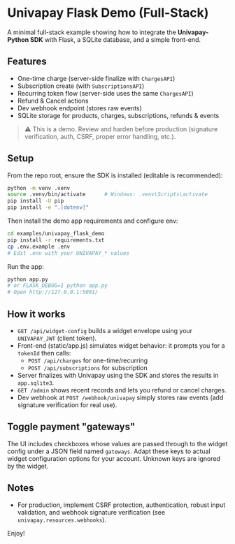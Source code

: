 # Univapay Flask Demo (Full-Stack)

A minimal full-stack example showing how to integrate the **Univapay-Python SDK** with Flask, a SQLite database, and a simple front-end.

## Features

- One-time charge (server-side finalize with `ChargesAPI`)
- Subscription create (with `SubscriptionsAPI`)
- Recurring token flow (server-side uses the same `ChargesAPI`)
- Refund & Cancel actions
- Dev webhook endpoint (stores raw events)
- SQLite storage for products, charges, subscriptions, refunds & events

> ⚠️ This is a demo. Review and harden before production (signature verification, auth, CSRF, proper error handling, etc.).

## Setup

From the repo root, ensure the SDK is installed (editable is recommended):

```bash
python -m venv .venv
source .venv/bin/activate      # Windows: .venv\Scripts\activate
pip install -U pip
pip install -e ".[dotenv]"
```

Then install the demo app requirements and configure env:

```bash
cd examples/univapay_flask_demo
pip install -r requirements.txt
cp .env.example .env
# Edit .env with your UNIVAPAY_* values
```

Run the app:

```bash
python app.py
# or FLASK_DEBUG=1 python app.py
# Open http://127.0.0.1:5001/
```

## How it works

- `GET /api/widget-config` builds a widget envelope using your `UNIVAPAY_JWT` (client token).
- Front-end (static/app.js) simulates widget behavior: it prompts you for a `tokenId` then calls:
  - `POST /api/charges` for one-time/recurring
  - `POST /api/subscriptions` for subscription
- Server finalizes with Univapay using the SDK and stores the results in `app.sqlite3`.
- `GET /admin` shows recent records and lets you refund or cancel charges.
- Dev webhook at `POST /webhook/univapay` simply stores raw events (add signature verification for real use).

## Toggle payment "gateways"

The UI includes checkboxes whose values are passed through to the widget config under a JSON field named `gateways`. Adapt these keys to actual widget configuration options for your account. Unknown keys are ignored by the widget.

## Notes

- For production, implement CSRF protection, authentication, robust input validation, and webhook signature verification (see `univapay.resources.webhooks`).

Enjoy!
